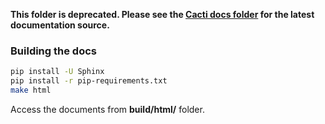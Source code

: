 **This folder is deprecated. Please see the [Cacti docs folder](../docs/docs/cactus) for the latest documentation source.**

### Building the docs
```sh
pip install -U Sphinx
pip install -r pip-requirements.txt
make html
```
Access the documents from **build/html/** folder.
